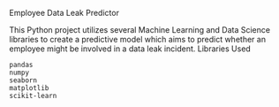 Employee Data Leak Predictor

This Python project utilizes several Machine Learning and Data Science libraries to create a predictive model which aims to predict whether an employee might be involved in a data leak incident.
Libraries Used

    pandas
    numpy
    seaborn
    matplotlib
    scikit-learn